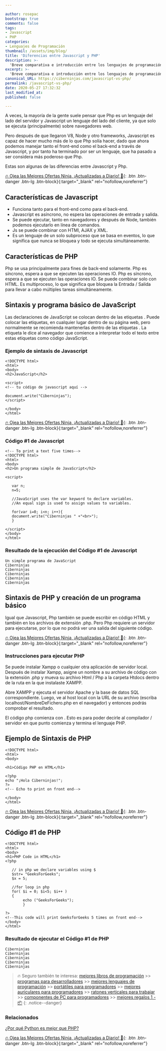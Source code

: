```yaml
---

author: rosepac
bootstrap: true
comments: false
tags:
- Javascript
- PHP
categories:
- Lenguajes de Programación
thumbnail: /assets/img/blog/
title: 'Diferencias entre Javascript y PHP'
description: >-
  'Breve comparativa e introducción entre los lenguajes de programación: Javascript y PHP.'
excerpt: >-
  'Breve comparativa e introducción entre los lenguajes de programación: Javascript y PHP.'
canonical_URL: https://ciberninjas.com/javascript-vs-php/
permalink: /javascript-vs-php/
date: 2020-05-27 17:32:32
last_modified_at: 
published: false

---
```


<!-- https://www.geeksforgeeks.org/difference-between-javascript-and-php/ -->
A veces, la mayoría de la gente suele pensar que Php es un lenguaje del lado del servidor y Javascript un lenguaje del lado del cliente, ya que solo se ejecuta (principalmente) sobre navegadores web.

Pero después de que llegaron V8, Node y otro frameworks, Javascript es capaz de hacer mucho más de lo que Php solía hacer, dado que ahora podemos manejar tanto el front-end como el back-end a través de Javascript, y por tanto ha terminado por ser un lenguaje, que ha pasado a ser considera más poderoso que Php.

Estas son algunas de las diferencias entre Javascript y Php.

[🔥 Ojea las Mejores Ofertas Ninja, ¡Actualizadas a Diario! 🎁](https://www.amazon.es/shop/cibercursos){: .btn .btn-danger .btn-lg .btn-block}{:target="_blank" rel="nofollow,noreferrer"}

## **Características de Javascript**

- Funciona tanto para el front-end como para el back-end.
- Javascript es asíncrono, no espera las operaciones de entrada y salida.
- Se puede ejecutar, tanto en navegadores y después de Node, también podemos ejecutarlo en línea de comandos.
- Js se puede combinar con HTMl, AJAX y XML.
- Es un lenguaje de un solo subproceso que se basa en eventos, lo que significa que nunca se bloquea y todo se ejecuta simultáneamente.

## **Características de PHP**

Php se usa principalmente para fines de back-end solamente.
Php es síncrono, espera a que se ejecuten las operaciones IO.
Php es síncrono, espera a que se ejecuten las operaciones IO.
Se puede combinar solo con HTML.
Es multiproceso, lo que significa que bloquea la Entrada / Salida para llevar a cabo múltiples tareas simultáneamente.

## **Sintaxis y programa básico de JavaScript**

Las declaraciones de JavaScript se colocan dentro de las etiquetas <script> ... </script>.
Puede colocar las etiquetas, en cualquier lugar dentro de su página web, pero normalmente se recomienda mantenerlas dentro de las etiquetas <head>. La etiqueta le dice al navegador que comience a interpretar todo el texto entre estas etiquetas como código JavaScript.

### **Ejemplo de sintaxis de Javascript**

```
<!DOCTYPE html> 
<html> 
<body> 
<h2>JavaScript</h2> 
  
<script> 
<!-- tu código de javascript aquí -->
  
document.write("Ciberninjas"); 
</script> 
  
</body> 
</html>
```

[🔥 Ojea las Mejores Ofertas Ninja, ¡Actualizadas a Diario! 🎁](https://www.amazon.es/shop/cibercursos){: .btn .btn-danger .btn-lg .btn-block}{:target="_blank" rel="nofollow,noreferrer"}

### **Código #1 de Javascript**

```
<!-- To print a text five times-->
<!DOCTYPE html> 
<html> 
<body> 
<h2>Un programa simple de JavaScript</h2> 
  
<script> 
  
   var n; 
   n=5; 
     
   //JavaScript uses the var keyword to declare variables. 
   //An equal sign is used to assign values to variables. 
  
   for(var i=0; i<n; i++){ 
   document.write("Ciberninjas " +"<br>"); 
   } 
     
</script> 
</body> 
</html>  
```

### **Resultado de la ejecución del Código #1 de Javascript**

```
Un simple programa de JavaScript
Ciberninjas 
Ciberninjas 
Ciberninjas 
Ciberninjas 
Ciberninjas 
```

## **Sintaxis de PHP y creación de un programa básico**

Igual que Javascript, Php también se puede escribir en código HTML y también en los archivos de extensión .php. Pero Php requiere un servidor para ejecutarse, por lo que no podrá ver una salida del siguiente código.

[🔥 Ojea las Mejores Ofertas Ninja, ¡Actualizadas a Diario! 🎁](https://www.amazon.es/shop/cibercursos){: .btn .btn-danger .btn-lg .btn-block}{:target="_blank" rel="nofollow,noreferrer"}

### **Instrucciones para ejecutar PHP**

Se puede instalar Xampp o cualquier otra aplicación de servidor local. Después de instalar Xampp, asigne un nombre a su archivo de código con la extensión .php y mueva su archivo Html / Php a la carpeta Htdocs dentro de la ruta en la que instalaste XAMPP.

Abre XAMPP y ejecuta el servidor Apache y la base de datos SQL correspondiente. Luego, ve al host local con la URL de su archivo (escriba localhost/NombreDeFichero.php en el navegador) y entonces podrás comprobar el resultado.

El código php comienza con <?php y termina con ?>. Esto es para poder decirle al compilador / servidor en que punto comienza y termina el lenguaje PHP.

## **Ejemplo de Sintaxis de PHP**

```
<!DOCTYPE html> 
<html> 
<body> 
  
<h1>Código PHP en HTML</h1> 
  
<?php
echo "¡Hola Ciberninjas!"; 
?>  
<!-- Echo to print on front end-->
  
</body> 
</html> 
```

[🔥 Ojea las Mejores Ofertas Ninja, ¡Actualizadas a Diario! 🎁](https://www.amazon.es/shop/cibercursos){: .btn .btn-danger .btn-lg .btn-block}{:target="_blank" rel="nofollow,noreferrer"}

## **Código #1 de PHP**

```
<!DOCTYPE html> 
<html> 
<body> 
<h1>PHP Code in HTML</h1> 
<?php
   
   // in php we declare variables using $ 
   $str= "GeeksForGeeks"; 
   $x = 5; 
     
   //for loop in php 
   for( $i = 0; $i<5; $i++ ) 
   { 
        echo ("GeeksForGeeks"); 
        } 
          
?>  
<!--This code will print GeeksforGeeks 5 times on front end-->
</body> 
</html> 
```

### **Resultado de ejecutar el Código #1 de PHP**

```
Ciberninjas
Ciberninjas
Ciberninjas
Ciberninjas
Ciberninjas
```

> 🔥 Seguro también te interesa: [mejores libros de programación](/programar/) >> [programas para desarrolladores](/mejores-sistemas-operativos-para-hackear/) >> [mejores lenguajes de programación](/15-mejores-lenguajes-programacion/) >> [portátiles para programadores]() >> [mejores auriculares para programadores](/auriculares-dise%C3%B1o/) >> [ratones verticales para trabajar](/teclados-ratones-dise%C3%B1o/) >> [componentes de PC para programadores](/ordenadores-componentes/) >> [mejores regalos 1 - 📦](/black-friday-amazon/)
{: .notice--danger}

### **Relacionados** <!-- omit in toc -->

[¿Por qué Python es mejor que PHP?](https://ciberninjas.com/porque-python-es-mejor-que-php/)

[🔥 Ojea las Mejores Ofertas Ninja, ¡Actualizadas a Diario! 🎁](https://www.amazon.es/shop/cibercursos){: .btn .btn-danger .btn-lg .btn-block}{:target="_blank" rel="nofollow,noreferrer"}
